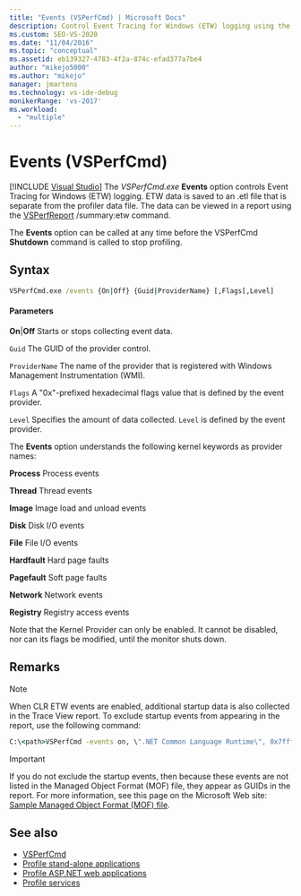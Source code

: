 ```yaml
---
title: "Events (VSPerfCmd) | Microsoft Docs"
description: Control Event Tracing for Windows (ETW) logging using the Events option in the VSPerfCmd.exe command-line tool. Review syntax parameters.
ms.custom: SEO-VS-2020
ms.date: "11/04/2016"
ms.topic: "conceptual"
ms.assetid: eb139327-4783-4f2a-874c-efad377a7be4
author: "mikejo5000"
ms.author: "mikejo"
manager: jmartens
ms.technology: vs-ide-debug
monikerRange: 'vs-2017'
ms.workload:
  - "multiple"
---
```

# Events (VSPerfCmd)

 [!INCLUDE [Visual Studio](~/includes/applies-to-version/vs-windows-only.md)]
The *VSPerfCmd.exe* **Events** option controls Event Tracing for Windows (ETW) logging. ETW data is saved to an .etl file that is separate from the profiler data file. The data can be viewed in a report using the [VSPerfReport](../profiling/vsperfreport.md) /summary:etw command.

 The **Events** option can be called at any time before the VSPerfCmd **Shutdown** command is called to stop profiling.

## Syntax

```cmd
VSPerfCmd.exe /events {On|Off} {Guid|ProviderName} [,Flags[,Level]
```

#### Parameters
 **On**&#124;**Off**
 Starts or stops collecting event data.

 `Guid`
 The GUID of the provider control.

 `ProviderName`
 The name of the provider that is registered with Windows Management Instrumentation (WMI).

 `Flags`
 A "0x"-prefixed hexadecimal flags value that is defined by the event provider.

 `Level`
 Specifies the amount of data collected. `Level` is defined by the event provider.

 The **Events** option understands the following kernel keywords as provider names:

 **Process**
 Process events

 **Thread**
 Thread events

 **Image**
 Image load and unload events

 **Disk**
 Disk I/O events

 **File**
 File I/O events

 **Hardfault**
 Hard page faults

 **Pagefault**
 Soft page faults

 **Network**
 Network events

 **Registry**
 Registry access events

 Note that the Kernel Provider can only be enabled. It cannot be disabled, nor can its flags be modified, until the monitor shuts down.

## Remarks

> [!NOTE]
> When CLR ETW events are enabled, additional startup data is also collected in the Trace View report. To exclude startup events from appearing in the report, use the following command:

```cmd
C:\<path>VSPerfCmd -events on, \".NET Common Language Runtime\", 0x7fffffff, 5
```

> [!IMPORTANT]
> If you do not exclude the startup events, then because these events are not listed in the Managed Object Format (MOF) file, they appear as GUIDs in the report. For more information, see this page on the Microsoft Web site: [Sample Managed Object Format (MOF) file](https://msdn.microsoft.com/library/default.aspx).

## See also
- [VSPerfCmd](../profiling/vsperfcmd.md)
- [Profile stand-alone applications](../profiling/command-line-profiling-of-stand-alone-applications.md)
- [Profile ASP.NET web applications](../profiling/command-line-profiling-of-aspnet-web-applications.md)
- [Profile services](../profiling/command-line-profiling-of-services.md)

